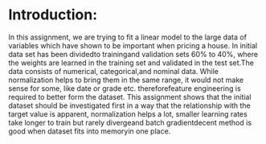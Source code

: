 # Introduction: 


In this assignment, we are trying to fit a linear model to the large data of variables which have shown to be important when pricing a house. In initial data set has been dividedto trainingand validation sets 60% to 40%, where the weights are learned in the training set and validated in the test set.The data consists of numerical, categorical,and nominal data. While normalization helps to bring them in the same range, it would not make sense for some, like date or grade etc. thereforefeature engineering is required to better form the dataset. This assignment shows that the initial dataset should be investigated first in a way that the relationship with the target value is apparent, normalization helps a lot, smaller learning rates take longer to train but rarely divergeand batch gradientdecent method is good when dataset fits into memoryin one place. 
